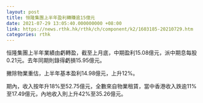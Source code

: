 ```yaml
---
layout: post
title: 恒隆集團上半年盈利轉賺逾15億元
date: 2021-07-29 13:05:40.000000000 +08:00
link: https://news.rthk.hk/rthk/ch/component/k2/1603185-20210729.htm
categories: rthk
---
```


恒隆集團上半年業績由虧轉盈，截至上月底，中期盈利15.08億元，派中期息每股0.21元。去年同期則錄得虧損15.95億元。

撇除物業重估，上半年基本盈利14.98億元，上升12%。

期內，收入按年升18%至52.75億元，全數來自物業租賃，當中香港收入跌逾11%至17.49億元，內地收入則上升42%至35.26億元。
